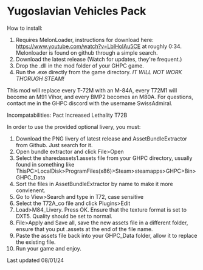 # Yugoslavian Vehicles Pack

How to install:

1. Requires MelonLoader, instructions for download here: https://www.youtube.com/watch?v=LbIHolAu5CE at roughly 0:34. Melonloader is found on github through a simple search.
2. Download the latest release (Watch for updates, they're frequent.)
3. Drop the .dll in the mod folder of your GHPC game.
4. Run the .exe directly from the game directory. *IT WILL NOT WORK THORUGH STEAM!*

This mod will replace every T-72M with an M-84A, every T72M1 will become an M91 Vihor, and every BMP2 becomes an M80A.
For questions, contact me in the GHPC discord with the username SwissAdmiral.

Incompatabilities:
Pact Increased Lethality
T72B

In order to use the provided optional livery, you must:
1. Download the PNG livery of latest release and AssetBundleExtractor from Github. Just search for it.
2. Open bundle extractor and click File>Open
3. Select the sharedassets1.assets file from your GHPC directory, usually found in something like ThisPC>LocalDisk>ProgramFiles(x86)>Steam>steamapps>GHPC>Bin>GHPC_Data
4. Sort the files in AssetBundleExtractor by name to make it more convienent.
5. Go to View>Search and type in T72, case sensitive
6. Select the T72A_co file and click Plugins>Edit
7. Load>M84_Livery. Press OK. Ensure that the texture format is set to DXT5. Quality should be set to normal.
8. File>Apply and Save all, save the new assets file in a different folder, ensure that you put .assets at the end of the file name.
9. Paste the assets file back into your GHPC_Data folder, allow it to replace the existing file.
10. Run your game and enjoy.

Last updated 08/01/24
